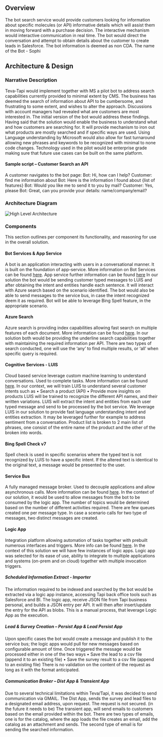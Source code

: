 

## Overview
The bot search service would provide customers looking for information about specific molecules (or API) informative details which will assist them in moving forward with a purchase decision. The interactive mechanism would interactive communication in real time. The bot would direct the conversation and attempt to obtain details about the customer to create leads in Salesforce.
The bot information is deemed as non CDA.
The name of the Bot - Sophi

## Architecture & Design

### Narrative Description
Teva-Tapi would implement together with MS a pilot bot to address search capabilities currently provided to minimal extent by CMS. The business has deemed the search of information about API to be cumbersome, and frustrating to some extent, and wishes to alter the approach. Discussions with account managers had revealed what are customers are most interested in. The initial version of the bot would address these findings. Having said that the solution would enable the business to understand what and how customers are searching for. It will provide mechanism to iron out what products are mostly searched and if specific ways are used. Using Language understanding by Microsoft would also allow for fast turnaround allowing new phrases and keywords to be recognized with minimal to none code changes. Technology used in the pilot would be enterprise grade making sure that future use cases can be built on the same platform.

#### Sample script – Customer Search an API
A customer navigates to the bot page: 
Bot: Hi, how can I help?
Customer: find me information about <API>
Bot: Here is the information I found about <API> {list of features}
Bot: Would you like me to send it to you by mail?
Customer: Yes, please
Bot: Great, can you provide your details: name/company/email?


### Architecture Diagram
![High Level Architecture](https://user-images.githubusercontent.com/37622785/50393654-4b1da680-0760-11e9-8f9b-9a4a26afce3a.png)


### Components
This section outlines per component its functionality, and reasoning for use in the overall solution.

#### Bot Services & App Service
A bot is an application interacting with users in a conversational manner. It is built on the foundation of app-service. More information on Bot Services can be found [here](https://docs.microsoft.com/en-us/azure/bot-service/?view=azure-bot-service-3.0). App service further information can be found [here](https://docs.microsoft.com/en-us/azure/app-service/)
In our solution the bot would be sending customer typed messages to LUIS and after obtaining the intent and entities handle each sentence. It will interact with Azure search based on the scenario identified. The bot would also be able to send messages to the service bus, in case the intent recognized deem it as required. Bot will be able to leverage Bing Spell feature, in the appropriate scenario.

#### Azure Search
Azure search is providing index capabilities allowing fast search on multiple features of each document. More information can be found [here](https://docs.microsoft.com/en-us/azure/search/search-what-is-azure-search).
In our solution both would be providing the underline search capabilities together with maintaining the required information per API.
There are two types of search conducted, one will use the ‘any’ to find multiple results, or ‘all’ when specific query is required.

#### Cognitive Services - LUIS
Cloud based service leverage custom machine learning to understand conversations. Used to complete tasks. More information can be found [here](https://docs.microsoft.com/en-us/azure/cognitive-services/luis/home).
In our context, we will train LUIS to understand several customer intents such as 
•	Search a product (API)
•	Provide more insights on products
LUIS will be trained to recognize the different API names, and their written variations. LUIS will extract the intent and entities from each user typed message and send to be processed by the bot service. We leverage LUIS in our solution to provide fast language understanding intent and entities extraction. It may be leveraged further for example to address sentiment from a conversation. 
Product list is broken to 2 main list of phrases, one consist of the entire name of the product and the other of the broken into words.

#### Bing Spell Check v7
Spell check is used in specific scenarios where the typed text is not recognized by LUIS to have a specific intent. If the altered text is identical to the original text, a message would be presented to the user.

#### Service Bus
A fully managed message broker. Used to decouple applications and allow asynchronous calls. More information can be found [here](https://docs.microsoft.com/en-us/azure/service-bus-messaging/).
In the context of our solution, it would be used to allow messages from the bot to be consumed by the logic app. The number of topics would be determined based on the number of different activities required. 
There are few queues created one per message type. In case a scenario calls for two type of messages, two distinct messages are created.


#### Logic App
Integration platform allowing automation of tasks together with prebuilt numerous interfaces and triggers. More info can be found [here](https://docs.microsoft.com/en-us/azure/logic-apps/).
In the context of this solution we will have few instances of logic apps. Logic app was selected for its ease of use, ability to integrate to multiple applications and systems (on-prem and on cloud) together with multiple invocation triggers.

##### Scheduled Information Extract - Importer
The information required to be indexed and searched by the bot would be extracted via a logic app instance, accessing Tapi back office tools such as Salesforce and BI. The logic app, receive JSON file from Tapi business personal, and builds a JSON entry per API. It will then after insert/update the entry for the API as blobs. This is a manual process, that leverage Logic App as the execution.

##### Lead & Survey Creation – Persist App & Lead Persist App
Upon specific cases the bot would create a message and publish it to the service bus; the logic apps would pull for new messages based on configurable amount of time. Once triggered the message would be processed either in one of the two ways
•	Save the lead to a csv file (append it to an existing file)
•	Save the survey result to a csv file (append to an existing file)
There is no validation on the content of the request as long as it with the format anticipated.

##### Communication Broker – Dist App & Transient App
Due to several technical limitations within Teva/Tapi, it was decided to send communication via GMAIL. The Dist App, sends the survey and lead files to a designated email address, upon request. The request is not secured. (in the future it needs to be)
The transient app, will send emails to customers based on the email provided within the bot.
There are two types of emails, one is for the catalog, where the app loads the file creates an email, add the catalog as an attachment and sends. The second type of email is for sending the searched information.






